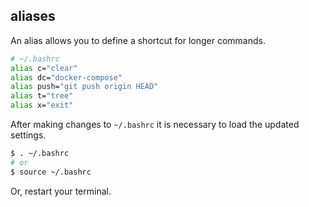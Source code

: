 ## aliases

An alias allows you to define a shortcut for longer commands.

```bash
# ~/.bashrc
alias c="clear"
alias dc="docker-compose"
alias push="git push origin HEAD"
alias t="tree"
alias x="exit"
```

After making changes to `~/.bashrc` it is necessary to load the updated
settings.

```bash
$ . ~/.bashrc
# or
$ source ~/.bashrc
```

Or, restart your terminal.

